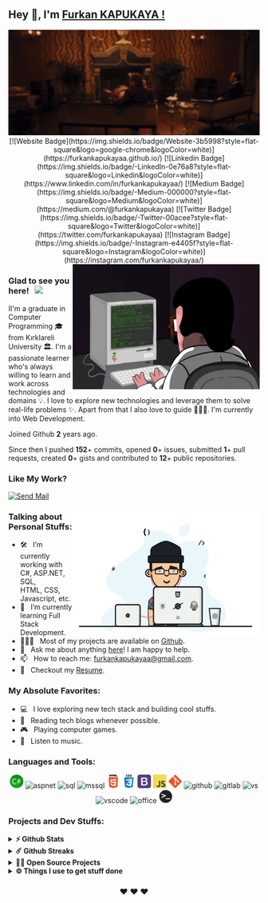 ## Hey 👋, I'm [Furkan KAPUKAYA !](https://github.com/furkankapukayaa/)

<div align="center">
   <img src="gifs/ld.gif" width="600" />
</div>

<div align="center">
[![Website Badge](https://img.shields.io/badge/Website-3b5998?style=flat-square&logo=google-chrome&logoColor=white)](https://furkankapukayaa.github.io/)
[![Linkedin Badge](https://img.shields.io/badge/-LinkedIn-0e76a8?style=flat-square&logo=Linkedin&logoColor=white)](https://www.linkedin.com/in/furkankapukayaa/)
[![Medium Badge](https://img.shields.io/badge/-Medium-000000?style=flat-square&logo=Medium&logoColor=white)](https://medium.com/@furkankapukayaa)
[![Twitter Badge](https://img.shields.io/badge/-Twitter-00acee?style=flat-square&logo=Twitter&logoColor=white)](https://twitter.com/furkankapukayaa)
[![Instagram Badge](https://img.shields.io/badge/-Instagram-e4405f?style=flat-square&logo=Instagram&logoColor=white)](https://instagram.com/furkankapukayaa/)
</div>
<img align="right" height="250" width="375" alt="" src="gifs/coder2.webp" /> 

### Glad to see you here! &nbsp; ![](https://visitor-badge.glitch.me/badge?page_id=furkankapukayaa.furkankapukayaa&style=flat-square&color=0088cc)

II'm a graduate in Computer Programming 🎓 from Kırklareli University 🏛. I'm a passionate learner who's always willing to learn and work across technologies and domains 💡. I love to explore new technologies and leverage them to solve real-life problems ✨. Apart from that I also love to guide 👨🏻‍💻. I'm currently into Web Development.

Joined Github **2** years ago. 

Since then I pushed **152**+ commits, opened **0**+ issues, submitted **1**+ pull requests, created **0**+ gists and contributed to **12**+ public repositories.


 ### Like My Work?
 <a href="mailto:furkankapukayaa@gmail.com" target="_blank"><img src="https://i.hizliresim.com/rhnggtt.png" alt="Send Mail" height="60px" width="217px" ><a>  


<img align="right" height="250" width="375" alt="" src="https://raw.githubusercontent.com/furkankapukayaa/furkankapukayaa/master/gifs/coder.gif" /> 

### Talking about Personal Stuffs:

- 🛠 &nbsp; I’m currently working with C#, ASP.NET, SQL, <br /> HTML, CSS, Javascript, etc.
- 🚀 &nbsp; I’m currently learning Full Stack Development.
- 👨🏻‍💻 &nbsp; Most of my projects are available on [Github](https://github.com/furkankapukayaa?tab=repositories).
- 💬 &nbsp; Ask me about anything [here](https://t.me/furkankapukaya)! I am happy to help.
- 📫 &nbsp; How to reach me: furkankapukayaa@gmail.com.
- 📝 &nbsp; Checkout my [Resume](https://github.com/furkankapukayaa/furkankapukayaa/blob/master/Resume.pdf).

### My Absolute Favorites:

- 💻 &nbsp; I love exploring new tech stack and building cool stuffs.
- 📰 &nbsp; Reading tech blogs whenever possible.
- 🎮 &nbsp; Playing computer games.
- 🎵 &nbsp; Listen to music.

### Languages and Tools:
<div align="center">
<img height="27" src="https://raw.githubusercontent.com/github/explore/80688e429a7d4ef2fca1e82350fe8e3517d3494d/topics/csharp/csharp.png" alt="csharp">
<img height="27" src="https://i.hizliresim.com/9jf9my0.png" alt="aspnet">
<img height="27" src="https://www.freeiconspng.com/uploads/sql-server-icon-png-29.png" alt="sql">
<img height="27" src="https://i.hizliresim.com/8p71gpf.png" alt="mssql">
<img height="27" src="https://raw.githubusercontent.com/github/explore/80688e429a7d4ef2fca1e82350fe8e3517d3494d/topics/html/html.png" alt="html">
<img height="27" src="https://raw.githubusercontent.com/github/explore/80688e429a7d4ef2fca1e82350fe8e3517d3494d/topics/css/css.png" alt="css">
<img height="27" src="https://raw.githubusercontent.com/github/explore/80688e429a7d4ef2fca1e82350fe8e3517d3494d/topics/bootstrap/bootstrap.png" alt="bootstrap">
<img height="27" src="https://raw.githubusercontent.com/github/explore/80688e429a7d4ef2fca1e82350fe8e3517d3494d/topics/javascript/javascript.png" alt="javascript">
<img height="27" src="https://raw.githubusercontent.com/devicons/devicon/master/icons/git/git-original.svg" alt="git">
<img height="27" src="https://cdn-icons-png.flaticon.com/512/25/25231.png" alt="github">
<img height="27" src="https://mau.dev/uploads/-/system/project/avatar/53/gitlab.png" alt="gitlab">
<img height="27" src="https://visualstudio.microsoft.com/wp-content/uploads/2019/06/BrandVisualStudioWin2019-3.svg" alt="vs">
<img height="27" src="https://code.visualstudio.com/assets/images/code-stable.png" alt="vscode">
<img height="27" src="https://upload.wikimedia.org/wikipedia/commons/thumb/0/0c/Microsoft_Office_logo_%282013%E2%80%932019%29.svg/1728px-Microsoft_Office_logo_%282013%E2%80%932019%29.svg.png" alt="office">
<img height="27" src="https://raw.githubusercontent.com/github/explore/80688e429a7d4ef2fca1e82350fe8e3517d3494d/topics/terminal/terminal.png" alt="terminal">
</div>

### Projects and Dev Stuffs:

<details>	
  <summary><b>⚡ Github Stats</b></summary>

  <br />
  <img height="180em" src="https://github-readme-stats.vercel.app/api?username=furkankapukayaa&show_icons=true&hide_border=true&&count_private=true&include_all_commits=true" />
  <img height="180em" src="https://github-readme-stats.vercel.app/api/top-langs/?username=furkankapukayaa&exclude_repo=KNN-Image-Classification&show_icons=true&hide_border=true&layout=compact&langs_count=8"/>
</details>

<details>	
  <summary><b>☄️ Github Streaks</b></summary>

  <br />
  <img height="180em" src="https://github-readme-streak-stats.herokuapp.com/?user=furkankapukayaa&hide_border=true" />
</details>

<details>
  <summary><b>🧑‍🚀 Open Source Projects</b></summary>

  <br />
  <table>
    <thead align="center">
      <tr border: none;>
        <td><b>💻 Projects</b></td>
        <td><b>🌟 Stars</b></td>
        <td><b>🍴 Forks</b></td>
        <td><b>🐛 Issues</b></td>
        <td><b>🔔 Pull Requests</b></td>
        <td><b>👨‍💻 Language</b></td>
      </tr>
    </thead>
    <tbody>
      <tr>
	      <td><a href="https://github.com/furkankapukayaa/MVC-Proje-Kampi"><b>🚀 MVC Proje Kampı</b></a></td>
        <td><img alt="Stars" src="https://img.shields.io/github/stars/furkankapukayaa/MVC-Proje-Kampi?style=flat-square&labelColor=343b41"/></td>
        <td><img alt="Forks" src="https://img.shields.io/github/forks/furkankapukayaa/MVC-Proje-Kampi?style=flat-square&labelColor=343b41"/></td>
        <td><img alt="Issues" src="https://img.shields.io/github/issues/furkankapukayaa/MVC-Proje-Kampi?style=flat-square"/></td>
        <td><img alt="Pull Requests" src="https://img.shields.io/github/issues-pr/furkankapukayaa/MVC-Proje-Kampi?style=flat-square"/></td>
        <td><img alt="Language" src="https://img.shields.io/github/languages/top/furkankapukayaa/MVC-Proje-Kampi?style=flat-square"/></td>
      </tr>
      <tr>
	      <td><a href="https://github.com/furkankapukayaa/EvdeKal"><b>💊 Evde Kal</b></a></td>
        <td><img alt="Stars" src="https://img.shields.io/github/stars/furkankapukayaa/EvdeKal?style=flat-square&labelColor=343b41"/></td>
        <td><img alt="Forks" src="https://img.shields.io/github/forks/furkankapukayaa/EvdeKal?style=flat-square&labelColor=343b41"/></td>
        <td><img alt="Issues" src="https://img.shields.io/github/issues/furkankapukayaa/EvdeKal?style=flat-square"/></td>
        <td><img alt="Pull Requests" src="https://img.shields.io/github/issues-pr/furkankapukayaa/EvdeKal?style=flat-square"/></td>
        <td><img alt="Language" src="https://img.shields.io/github/languages/top/furkankapukayaa/EvdeKal?style=flat-square"/></td>
      </tr>
      <tr>
	      <td><a href="https://github.com/furkankapukayaa/OtelOtomasyonu"><b>🏨 Otel Otomasyonu</b></a></td>
        <td><img alt="Stars" src="https://img.shields.io/github/stars/furkankapukayaa/OtelOtomasyonu?style=flat-square&labelColor=343b41"/></td>
        <td><img alt="Forks" src="https://img.shields.io/github/forks/furkankapukayaa/OtelOtomasyonu?style=flat-square&labelColor=343b41"/></td>
        <td><img alt="Issues" src="https://img.shields.io/github/issues/furkankapukayaa/OtelOtomasyonu?style=flat-square"/></td>
        <td><img alt="Pull Requests" src="https://img.shields.io/github/issues-pr/furkankapukayaa/OtelOtomasyonu?style=flat-square"/></td>
        <td><img alt="Language" src="https://img.shields.io/github/languages/top/furkankapukayaa/OtelOtomasyonu?style=flat-square"/></td>
      </tr>
      <tr>
	      <td><a href="https://github.com/furkankapukayaa/TodoList"><b>📋 Todo List</b></a></td>
        <td><img alt="Stars" src="https://img.shields.io/github/stars/furkankapukayaa/TodoList?style=flat-square&labelColor=343b41"/></td>
        <td><img alt="Forks" src="https://img.shields.io/github/forks/furkankapukayaa/TodoList?style=flat-square&labelColor=343b41"/></td>
        <td><img alt="Issues" src="https://img.shields.io/github/issues/furkankapukayaa/TodoList?style=flat-square"/></td>
        <td><img alt="Pull Requests" src="https://img.shields.io/github/issues-pr/furkankapukayaa/TodoList?style=flat-square"/></td>
         <td><img alt="Language" src="https://img.shields.io/github/languages/top/furkankapukayaa/TodoList?style=flat-square"/></td> 
      </tr>
    </tbody>
  </table>
  <br />
</details>
 
<details>	
  <br />
  <summary><b>⚙️ Things I use to get stuff done</b></summary>
  	<ul>
  	    <li><b>OS:</b> Windows 10</li>
	    <li><b>Laptop: </b> HP Elitebook</li>
	    <li><b>Code Editor:</b> Visual Studio - Visual Studio Code </li>
	    <li><b>To Stay Updated:</b> Youtube, Linkedin, Twitter and Medium.</li>
	</ul>	
</details>

<div align="center">

###  ❤️ ❤️ ❤️

</div>
